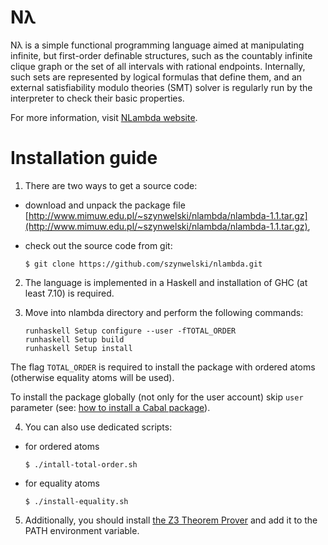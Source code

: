 # Nλ

Nλ is a simple functional programming language aimed at manipulating infinite, but first-order definable structures, such as the countably infinite clique graph or the set of all intervals with rational endpoints. Internally, such sets are represented by logical formulas that define them, and an external satisfiability modulo theories (SMT) solver is regularly run by the interpreter to check their basic properties.

For more information, visit [NLambda website](http://www.mimuw.edu.pl/~szynwelski/nlambda/).

# Installation guide

1. There are two ways to get a source code:
  * download and unpack the package file [http://www.mimuw.edu.pl/~szynwelski/nlambda/nlambda-1.1.tar.gz](http://www.mimuw.edu.pl/~szynwelski/nlambda/nlambda-1.1.tar.gz),
  * check out the source code from git:

    `$ git clone https://github.com/szynwelski/nlambda.git`
  
2. The language is implemented in a Haskell and installation of GHC (at least 7.10) is required.

3. Move into nlambda directory and perform the following commands:
   ```
   runhaskell Setup configure --user -fTOTAL_ORDER
   runhaskell Setup build
   runhaskell Setup install
   ```
  The flag `TOTAL_ORDER` is required to install the package with ordered atoms (otherwise equality atoms will be used).
  
  To install the package globally (not only for the user account) skip `user` parameter (see: [how to install a Cabal package](https://wiki.haskell.org/Cabal/How_to_install_a_Cabal_package)).

4. You can also use dedicated scripts:
  * for ordered atoms

    `$ ./intall-total-order.sh`
  * for equality atoms

    `$ ./install-equality.sh`

5. Additionally, you should install [the Z3 Theorem Prover](https://github.com/Z3Prover/z3) and add it to the PATH environment variable.

